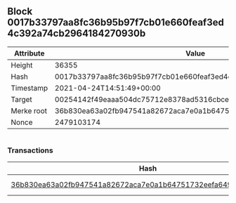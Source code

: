 ## Block 0017b33797aa8fc36b95b97f7cb01e660feaf3ed4c392a74cb2964184270930b

Attribute | Value
--- | ---
Height | 36355
Hash | 0017b33797aa8fc36b95b97f7cb01e660feaf3ed4c392a74cb2964184270930b
Timestamp | 2021-04-24T14:51:49+00:00
Target | 00254142f49eaaa504dc75712e8378ad5316cbcead634704b3734b6271167cc4
Merke root | 36b830ea63a02fb947541a82672aca7e0a1b64751732eefa649bd47fe4c1f48a
Nonce | 2479103174

```

```

### Transactions

Hash | Amount
--- | ---
[36b830ea63a02fb947541a82672aca7e0a1b64751732eefa649bd47fe4c1f48a](36b830ea63a02fb947541a82672aca7e0a1b64751732eefa649bd47fe4c1f48a.md) | 10.00000000 SKEPTI 
